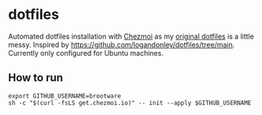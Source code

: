 # dotfiles
Automated dotfiles installation with [Chezmoi](https://chezmoi.io) as my [original dotfiles](https://github.com/brootware/dotfilesmini) is a little messy. Inspired by https://github.com/logandonley/dotfiles/tree/main.
Currently only configured for Ubuntu machines.

## How to run

```shell
export GITHUB_USERNAME=brootware
sh -c "$(curl -fsLS get.chezmoi.io)" -- init --apply $GITHUB_USERNAME
```
